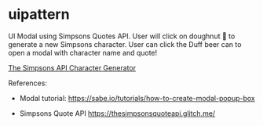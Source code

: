 # uipattern

UI Modal using Simpsons Quotes API. User will click on doughnut 🍩 to generate a new Simpsons character. User can click the Duff beer can to open a modal with character name and quote!

[The Simpsons API Character Generator](https://bespoke-cobbler-49112c.netlify.app/)

References:

- Modal tutorial:
  https://sabe.io/tutorials/how-to-create-modal-popup-box

- Simpsons Quote API
  https://thesimpsonsquoteapi.glitch.me/
